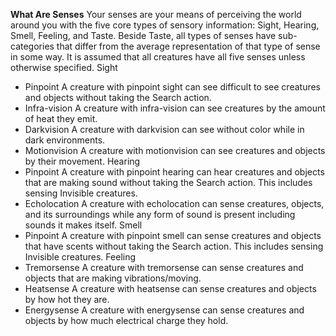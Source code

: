 **What Are Senses**
	Your senses are your means of perceiving the world around you with the five core types of sensory information: Sight, Hearing, Smell, Feeling, and Taste. Beside Taste, all types of senses have sub-categories that differ from the average representation of that type of sense in some way. It is assumed that all creatures have all five senses unless otherwise specified.
Sight
- Pinpoint
	A creature with pinpoint sight can see difficult to see creatures and objects without taking the Search action.
- Infra-vision
	A creature with infra-vision can see creatures by the amount of heat they emit.
- Darkvision
	A creature with darkvision can see without color while in dark environments.
- Motionvision
	A creature with motionvision can see creatures and objects by their movement.
Hearing
- Pinpoint
	A creature with pinpoint hearing can hear creatures and objects that are making sound without taking the Search action. This includes sensing Invisible creatures.
- Echolocation
	A creature with echolocation can sense creatures, objects, and its surroundings while any form of sound is present including sounds it makes itself.
Smell
- Pinpoint
	A creature with pinpoint smell can sense creatures and objects that have scents without taking the Search action. This includes sensing Invisible creatures.
Feeling
- Tremorsense
	A creature with tremorsense can sense creatures and objects that are making vibrations/moving.
- Heatsense
	A creature with heatsense can sense creatures and objects by how hot they are.
- Energysense
	A creature with energysense can sense creatures and objects by how much electrical charge they hold.